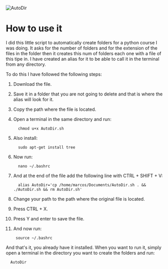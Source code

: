 ![AutoDir](https://www.linuxtrainingacademy.com/wp-content/uploads/2014/03/linux-folders.jpg)

# How to use it
I did this little script to automatically create folders for a python course I was doing. It asks for the number of folders and for the extension of the files in the folder then it creates this num of folders each one with a file of this tipe in.
I have created an alias for it to be able to call it in the terminal from any directory.

To do this I have followed the following steps:

1. Download the file.
2. Save it in a folder that you are not going to delete and that is where the alias will look for it.
3. Copy the path where the file is located.
4. Open a terminal in the same directory and run:
      
         chmod u+x AutoDir.sh

5. Also install:
      
         sudo apt-get install tree

6. Now run: 

         nano ~/.bashrc

7. And at the end of the file add the following line with CTRL + SHIFT + V:

         alias AutoDir='cp /home/marcos/Documents/AutoDir.sh . && ./AutoDir.sh && rm AutoDir.sh'

8. Change your path to the path where the original file is located.
9. Press CTRL + X.
10. Press Y and enter to save the file.
11. And now run:

         source ~/.bashrc

And that's it, you already have it installed. When you want to run it, simply open a terminal in the directory you want to create the folders and run:

      AutoDir
